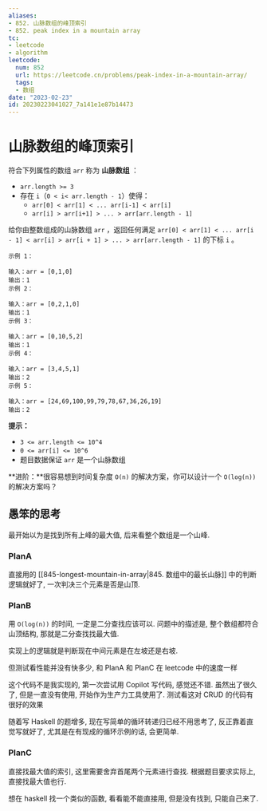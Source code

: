 ```yaml
---
aliases:
- 852. 山脉数组的峰顶索引
- 852. peak index in a mountain array
tc:
- leetcode
- algorithm
leetcode:
  num: 852
  url: https://leetcode.cn/problems/peak-index-in-a-mountain-array/
  tags:
  - 数组
date: "2023-02-23"
id: 20230223041027_7a141e1e87b14473
---
```


# 山脉数组的峰顶索引

符合下列属性的数组 `arr` 称为 **山脉数组** ：

* `arr.length >= 3`
* 存在 `i`（`0 < i< arr.length - 1`）使得：
    * `arr[0] < arr[1] < ... arr[i-1] < arr[i]`
    * `arr[i] > arr[i+1] > ... > arr[arr.length - 1]`

给你由整数组成的山脉数组 `arr` ，返回任何满足 `arr[0] < arr[1] < ... arr[i - 1] < arr[i] > arr[i + 1] > ... > arr[arr.length - 1]` 的下标 `i` 。

```
示例 1：

输入：arr = [0,1,0]
输出：1
示例 2：

输入：arr = [0,2,1,0]
输出：1
示例 3：

输入：arr = [0,10,5,2]
输出：1
示例 4：

输入：arr = [3,4,5,1]
输出：2
示例 5：

输入：arr = [24,69,100,99,79,78,67,36,26,19]
输出：2
```

**提示：**

* `3 <= arr.length <= 10^4`
* `0 <= arr[i] <= 10^6`
* 题目数据保证 `arr` 是一个山脉数组

**进阶：**很容易想到时间复杂度 `O(n)` 的解决方案，你可以设计一个 `O(log(n))` 的解决方案吗？

## 愚笨的思考

最开始以为是找到所有上峰的最大值, 后来看整个数组是一个山峰.

### PlanA

直接用的 [[845-longest-mountain-in-array|845. 数组中的最长山脉]] 中的判断逻辑就好了, 一次判决三个元素是否是山顶.

### PlanB

用 `O(log(n))` 的时间, 一定是二分查找应该可以.
问题中的描述是, 整个数组都符合山顶结构, 那就是二分查找找最大值.

实现上的逻辑就是判断现在中间元素是在左坡还是右坡.

但测试看性能并没有快多少, 和 PlanA 和 PlanC 在 leetcode 中的速度一样

这个代码不是我实现的, 第一次尝试用 Copilot 写代码, 感觉还不错.
虽然出了很久了, 但是一直没有使用, 开始作为生产力工具使用了.
测试看这对 CRUD 的代码有很好的效果

随着写 Haskell 的题增多, 现在写简单的循环转递归已经不用思考了, 反正靠着直觉写就好了, 尤其是在有现成的循环示例的话, 会更简单.

### PlanC

直接找最大值的索引, 这里需要舍弃首尾两个元素进行查找. 根据题目要求实际上, 直接找最大值也行.

想在 haskell 找一个类似的函数, 看看能不能直接用, 但是没有找到, 只能自己来了.

